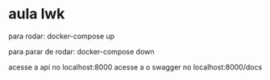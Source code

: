# aula lwk
 
para rodar:
docker-compose up

para parar de rodar:
docker-compose down

acesse a api no localhost:8000
acesse a o swagger no localhost:8000/docs
